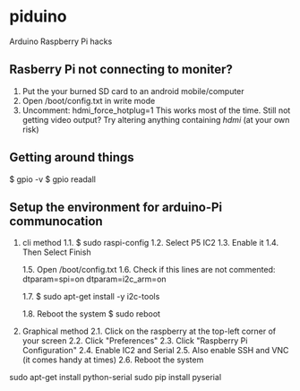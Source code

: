 # piduino
Arduino Raspberry Pi hacks


Rasberry Pi not connecting to moniter?
-----------------------------------------
1. Put the your burned SD card to an android mobile/computer
2. Open /boot/config.txt in write mode
3. Uncomment: hdmi_force_hotplug=1
This works most of the time. Still not getting video output? Try altering anything containing *hdmi* (at your own risk)


Getting around things
---------------------
$ gpio -v
$ gpio readall


Setup the environment for arduino-Pi communocation
--------------------------------------------------
1. cli method
	1.1. $ sudo raspi-config
	1.2. Select P5 IC2
	1.3. Enable it
	1.4. Then Select Finish

	1.5. Open /boot/config.txt
	1.6. Check if this lines are not commented: 
		dtparam=spi=on
		dtparam=i2c_arm=on

	1.7. $ sudo apt-get install -y i2c-tools
	
	1.8. Reboot the system
		$ sudo reboot

2. Graphical method
	2.1. Click on the raspberry at the top-left corner of your screen
	2.2. Click "Preferences"
	2.3. Click "Raspberry Pi Configuration"
	2.4. Enable IC2 and Serial
	2.5. Also enable SSH and VNC (it comes handy at times)
	2.6. Reboot the system
 
sudo apt-get install python-serial
sudo pip install pyserial
